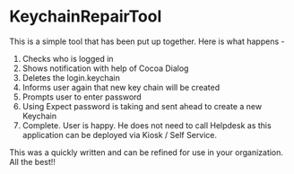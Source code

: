 # KeychainRepairTool

This is a simple tool that has been put up together. Here is what happens -

1. Checks who is logged in
2. Shows notification with help of Cocoa Dialog
3. Deletes the login.keychain
3. Informs user again that new key chain will be created
4. Prompts user to enter password
5. Using Expect password is taking and sent ahead to create a new Keychain
6. Complete. User is happy. He does not need to call Helpdesk as this application can be deployed via Kiosk / Self Service.


This was a quickly written and can be refined for use in your organization.
All the best!!
